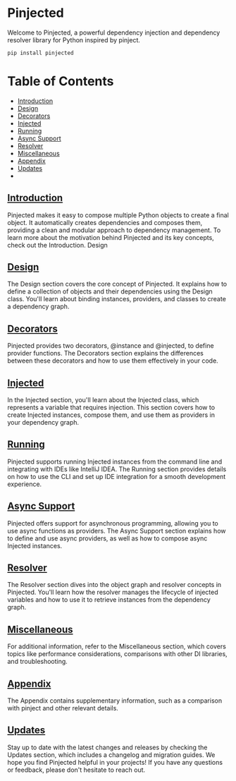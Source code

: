 


# Pinjected
Welcome to Pinjected, a powerful dependency injection and dependency resolver library for Python inspired by pinject.

```bash
pip install pinjected
```

# Table of Contents

- [Introduction](docs_md/01_introduction.md)
- [Design](docs_md/02_design.md)
- [Decorators](docs_md/03_decorators.md)
- [Injected](docs_md/04_injected.md)
- [Running](docs_md/05_running.md)
- [Async Support](docs_md/06_async_support.md)
- [Resolver](docs_md/07_resolver.md)
- [Miscellaneous](docs_md/08_misc.md)
- [Appendix](docs_md/09_appendix.md)
- [Updates](docs_md/10_updates.md)
- 
## [Introduction](docs_md/01_introduction.md)
Pinjected makes it easy to compose multiple Python objects to create a final object. It automatically creates dependencies and composes them, providing a clean and modular approach to dependency management. To learn more about the motivation behind Pinjected and its key concepts, check out the Introduction.
Design

## [Design](docs_md/02_design.md)
The Design section covers the core concept of Pinjected. It explains how to define a collection of objects and their dependencies using the Design class. You'll learn about binding instances, providers, and classes to create a dependency graph.

## [Decorators](docs_md/03_decorators.md)
Pinjected provides two decorators, @instance and @injected, to define provider functions. The Decorators section explains the differences between these decorators and how to use them effectively in your code.

## [Injected](docs_md/04_injected.md)
In the Injected section, you'll learn about the Injected class, which represents a variable that requires injection. This section covers how to create Injected instances, compose them, and use them as providers in your dependency graph.

## [Running](docs_md/05_running.md)
Pinjected supports running Injected instances from the command line and integrating with IDEs like IntelliJ IDEA. The Running section provides details on how to use the CLI and set up IDE integration for a smooth development experience.

## [Async Support](docs_md/06_async_support.md)
Pinjected offers support for asynchronous programming, allowing you to use async functions as providers. The Async Support section explains how to define and use async providers, as well as how to compose async Injected instances.

## [Resolver](docs_md/07_resolver.md)
The Resolver section dives into the object graph and resolver concepts in Pinjected. You'll learn how the resolver manages the lifecycle of injected variables and how to use it to retrieve instances from the dependency graph.

## [Miscellaneous](docs_md/08_misc.md)
For additional information, refer to the Miscellaneous section, which covers topics like performance considerations, comparisons with other DI libraries, and troubleshooting.

## [Appendix](docs_md/09_appendix.md)
The Appendix contains supplementary information, such as a comparison with pinject and other relevant details.

## [Updates](docs_md/10_updates.md)
Stay up to date with the latest changes and releases by checking the Updates section, which includes a changelog and migration guides.
We hope you find Pinjected helpful in your projects! If you have any questions or feedback, please don't hesitate to reach out.